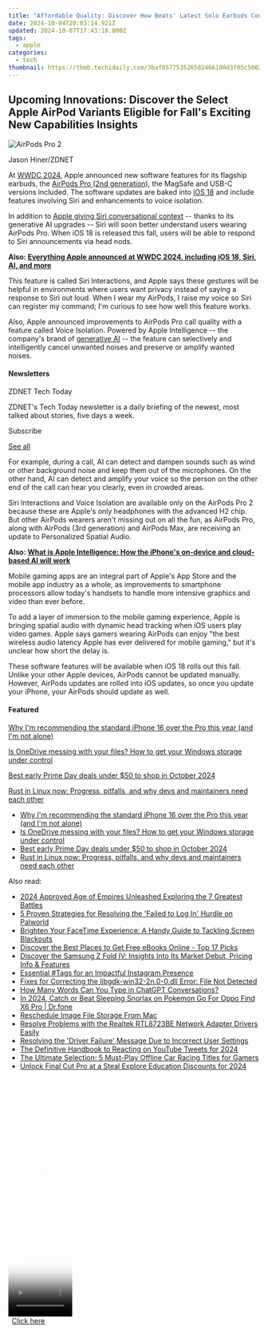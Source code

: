 ```yaml
---
title: "Affordable Quality: Discover How Beats' Latest Solo Earbuds Could Outshine Sub-$100 Competitors Like Apple's AirPods – Insights From ZDNet"
date: 2024-10-04T20:03:14.921Z
updated: 2024-10-07T17:43:18.800Z
tags:
  - apple
categories:
  - tech
thumbnail: https://thmb.techidaily.com/3baf857753526582466180d3f05c500201c50c2631446be3adbac2ea8607bb00.jpg
---
```


## Upcoming Innovations: Discover the Select Apple AirPod Variants Eligible for Fall's Exciting New Capabilities  Insights

![AirPods Pro 2](https://www.zdnet.com/a/img/resize/e975fb7fa5fa9c06ae5c0c86ff2043bba68e6590/2023/09/10/f87eda0e-6717-4b19-8829-170e2c098428/airpods-pro-2.jpg?auto=webp&precrop=2048,1150,x0,y95&width=1280)

Jason Hiner/ZDNET

At [WWDC 2024](https://www.zdnet.com/article/live-updates-everything-apple-announced-at-wwdc-2024-including-ios-18-siri-ai-more/), Apple announced new software features for its flagship earbuds, the [AirPods Pro (2nd generation)](https://shop-links.co/link/?url=https%3A%2F%2Fwww.bestbuy.com%2Fsite%2Fapple-airpods-pro-2nd-generation-with-magsafe-case-usbc-white%2F6447382.p%3FskuId%3D6447382&publisher%5Fslug=zdnet&article%5Fname=3%20useful%20features%20coming%20to%20apple%20airpods%20this%20fall%20%28but%20only%20for%20these%20models%29&article%5Furl=https%3A%2F%2Fwww.zdnet.com%2Farticle%2F3-useful-features-coming-to-apple-airpods-this-fall-but-only-for-these-models%2F&exclusive=1&u1=zd-%5F%5FCOM%5FCLICK%5FID%5F%5F-dtp), the MagSafe and USB-C versions included. The software updates are baked into [iOS 18](https://www.zdnet.com/article/ios-18-the-biggest-iphone-changes-apple-announced-at-wwdc-2024/) and include features involving Siri and enhancements to voice isolation.

In addition to [Apple giving Siri conversational context](https://www.zdnet.com/article/live-updates-everything-apple-announced-at-wwdc-2024-including-ios-18-siri-ai-more/) \-- thanks to its generative AI upgrades -- Siri will soon better understand users wearing AirPods Pro. When iOS 18 is released this fall, users will be able to respond to Siri announcements via head nods.

**Also: [Everything Apple announced at WWDC 2024, including iOS 18, Siri, AI, and more](https://www.zdnet.com/article/live-updates-everything-apple-announced-at-wwdc-2024-including-ios-18-siri-ai-more/)**

This feature is called Siri Interactions, and Apple says these gestures will be helpful in environments where users want privacy instead of saying a response to Siri out loud. When I wear my AirPods, I raise my voice so Siri can register my command; I'm curious to see how well this feature works.

Also, Apple announced improvements to AirPods Pro call quality with a feature called Voice Isolation. Powered by Apple Intelligence -- the company's brand of [generative AI](https://www.zdnet.com/article/what-is-generative-ai-and-why-is-it-so-popular-heres-everything-you-need-to-know/) \-- the feature can selectively and intelligently cancel unwanted noises and preserve or amplify wanted noises. 

#### Newsletters

ZDNET Tech Today

ZDNET's Tech Today newsletter is a daily briefing of the newest, most talked about stories, five days a week.

 Subscribe

[See all](https://www.zdnet.com/newsletters/)

For example, during a call, AI can detect and dampen sounds such as wind or other background noise and keep them out of the microphones. On the other hand, AI can detect and amplify your voice so the person on the other end of the call can hear you clearly, even in crowded areas. 

Siri Interactions and Voice Isolation are available only on the AirPods Pro 2 because these are Apple's only headphones with the advanced H2 chip. But other AirPods wearers aren't missing out on all the fun, as AirPods Pro, along with AirPods (3rd generation) and AirPods Max, are receiving an update to Personalized Spatial Audio.

**Also: [What is Apple Intelligence: How the iPhone's on-device and cloud-based AI will work](https://www.zdnet.com/article/what-is-apple-intelligence-how-the-iphones-on-device-and-cloud-based-ai-will-work/)**

Mobile gaming apps are an integral part of Apple's App Store and the mobile app industry as a whole, as improvements to smartphone processors allow today's handsets to handle more intensive graphics and video than ever before. 

To add a layer of immersion to the mobile gaming experience, Apple is bringing spatial audio with dynamic head tracking when iOS users play video games. Apple says gamers wearing AirPods can enjoy "the best wireless audio latency Apple has ever delivered for mobile gaming," but it's unclear how short the delay is.

These software features will be available when iOS 18 rolls out this fall. Unlike your other Apple devices, AirPods cannot be updated manually. However, AirPods updates are rolled into iOS updates, so once you update your iPhone, your AirPods should update as well.

#### Featured

[Why I'm recommending the standard iPhone 16 over the Pro this year (and I'm not alone)](https://www.zdnet.com/article/why-im-recommending-the-standard-iphone-16-over-the-pro-this-year-and-im-not-alone/ "Why I'm recommending the standard iPhone 16 over the Pro this year (and I'm not alone)")

[Is OneDrive messing with your files? How to get your Windows storage under control](https://www.zdnet.com/article/is-onedrive-messing-with-your-files-how-to-get-your-windows-storage-under-control/ "Is OneDrive messing with your files? How to get your Windows storage under control")

[Best early Prime Day deals under $50 to shop in October 2024](https://www.zdnet.com/article/best-early-prime-day-deals-under-50/ "Best early Prime Day deals under $50 to shop in October 2024")

[Rust in Linux now: Progress, pitfalls, and why devs and maintainers need each other](https://www.zdnet.com/article/rust-in-linux-now-progress-pitfalls-and-why-devs-and-maintainers-need-each-other/ "Rust in Linux now: Progress, pitfalls, and why devs and maintainers need each other")

* [Why I'm recommending the standard iPhone 16 over the Pro this year (and I'm not alone)](https://www.zdnet.com/article/why-im-recommending-the-standard-iphone-16-over-the-pro-this-year-and-im-not-alone/ "Why I'm recommending the standard iPhone 16 over the Pro this year (and I'm not alone)")
* [Is OneDrive messing with your files? How to get your Windows storage under control](https://www.zdnet.com/article/is-onedrive-messing-with-your-files-how-to-get-your-windows-storage-under-control/ "Is OneDrive messing with your files? How to get your Windows storage under control")
* [Best early Prime Day deals under $50 to shop in October 2024](https://www.zdnet.com/article/best-early-prime-day-deals-under-50/ "Best early Prime Day deals under $50 to shop in October 2024")
* [Rust in Linux now: Progress, pitfalls, and why devs and maintainers need each other](https://www.zdnet.com/article/rust-in-linux-now-progress-pitfalls-and-why-devs-and-maintainers-need-each-other/ "Rust in Linux now: Progress, pitfalls, and why devs and maintainers need each other")

<ins class="adsbygoogle"
     style="display:block"
     data-ad-format="autorelaxed"
     data-ad-client="ca-pub-7571918770474297"
     data-ad-slot="1223367746"></ins>

<ins class="adsbygoogle"
     style="display:block"
     data-ad-client="ca-pub-7571918770474297"
     data-ad-slot="8358498916"
     data-ad-format="auto"
     data-full-width-responsive="true"></ins>

<span class="atpl-alsoreadstyle">Also read:</span>
<div><ul>
<li><a href="https://video-capture.techidaily.com/2024-approved-age-of-empires-unleashed-exploring-the-7-greatest-battles/"><u>2024 Approved Age of Empires Unleashed Exploring the 7 Greatest Battles</u></a></li>
<li><a href="https://program-issues.techidaily.com/5-proven-strategies-for-resolving-the-failed-to-log-in-hurdle-on-palworld/"><u>5 Proven Strategies for Resolving the 'Failed to Log In' Hurdle on Palworld</u></a></li>
<li><a href="https://tech-renaissance.techidaily.com/brighten-your-facetime-experience-a-handy-guide-to-tackling-screen-blackouts/"><u>Brighten Your FaceTime Experience: A Handy Guide to Tackling Screen Blackouts</u></a></li>
<li><a href="https://tech-renaissance.techidaily.com/1722879091534-discover-the-best-places-to-get-free-ebooks-online-top-17-picks/"><u>Discover the Best Places to Get Free eBooks Online - Top 17 Picks</u></a></li>
<li><a href="https://tech-renaissance.techidaily.com/discover-the-samsung-z-fold-insights-into-its-market-debut-pricing-info-and-features/"><u>Discover the Samsung Z Fold Ⅳ: Insights Into Its Market Debut, Pricing Info & Features</u></a></li>
<li><a href="https://tech-renaissance.techidaily.com/essential-tags-for-an-impactful-instagram-presence/"><u>Essential #Tags for an Impactful Instagram Presence</u></a></li>
<li><a href="https://tech-renaissance.techidaily.com/fixes-for-correcting-the-libgdk-win32-2n0-0dll-error-file-not-detected/"><u>Fixes for Correcting the libgdk-win32-2n.0-0.dll Error: File Not Detected</u></a></li>
<li><a href="https://some-guidance.techidaily.com/how-many-words-can-you-type-in-chatgpt-conversations/"><u>How Many Words Can You Type in ChatGPT Conversations?</u></a></li>
<li><a href="https://android-pokemon-go.techidaily.com/in-2024-catch-or-beat-sleeping-snorlax-on-pokemon-go-for-oppo-find-x6-pro-drfone-by-drfone-virtual-android/"><u>In 2024, Catch or Beat Sleeping Snorlax on Pokemon Go For Oppo Find X6 Pro | Dr.fone</u></a></li>
<li><a href="https://video-capture.techidaily.com/reschedule-image-file-storage-from-mac/"><u>Reschedule Image File Storage From Mac</u></a></li>
<li><a href="https://hardware-updates.techidaily.com/resolve-problems-with-the-realtek-rtl8723be-network-adapter-drivers-easily/"><u>Resolve Problems with the Realtek RTL8723BE Network Adapter Drivers Easily</u></a></li>
<li><a href="https://win-howtos.techidaily.com/resolving-the-driver-failure-message-due-to-incorrect-user-settings/"><u>Resolving the 'Driver Failure' Message Due to Incorrect User Settings</u></a></li>
<li><a href="https://twitter-videos.techidaily.com/the-definitive-handbook-to-reacting-on-youtube-tweets-for-2024/"><u>The Definitive Handbook to Reacting on YouTube Tweets for 2024</u></a></li>
<li><a href="https://tech-renaissance.techidaily.com/the-ultimate-selection-5-must-play-offline-car-racing-titles-for-gamers/"><u>The Ultimate Selection: 5 Must-Play Offline Car Racing Titles for Gamers</u></a></li>
<li><a href="https://smart-video-creator.techidaily.com/unlock-final-cut-pro-at-a-steal-explore-education-discounts-for-2024/"><u>Unlock Final Cut Pro at a Steal Explore Education Discounts for 2024</u></a></li>
</ul></div>

<!-- affiliate ads begin -->
<span id="1977006">
					<video width="128" height="480" style="cursor:pointer"
           poster="//a.impactradius-go.com/display-clicktoplayimage/1977006.png"
           onclick="if(!this.playClicked){this.play();this.setAttribute('controls',true);this.playClicked=true;}">
	   <source src="//a.impactradius-go.com/display-ad/22993-1977006">
	   <img src="//a.impactradius-go.com/display-clicktoplayimage/1977006.png" style="border: none; height: 100%; width: 100%; object-fit: contain">
	</video>
	<div style="width:80px;text-align:center"><a href="javascript:window.open(decodeURIComponent('https%3A%2F%2Fhomestyler.sjv.io%2Fc%2F5597632%2F1977006%2F22993'), '_blank');void(0);">Click here</a></div>
</span>
<img height="0" width="0" src="https://imp.pxf.io/i/5597632/1977006/22993" style="position:absolute;visibility:hidden;" border="0" />
<!-- affiliate ads end -->

